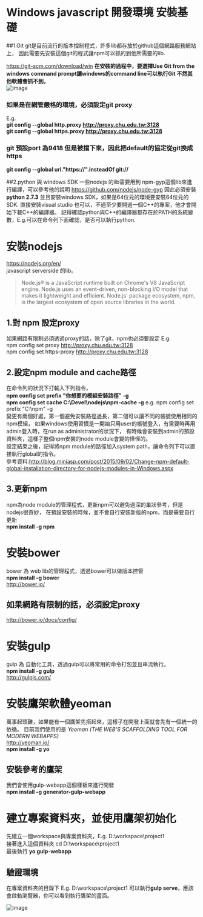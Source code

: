 # Windows javascript 開發環境 安裝基礎
##1.Git
git是目前流行的版本控制程式，許多lib都存放於github這個網路服務網站上，
因此需要先安裝這個git的程式讓npm可以抓的到他所需要的lib.

https://git-scm.com/download/win
**在安裝的過程中，要選擇Use Git from the windows command prompt讓windows的command line可以執行Git 不然其他軟體會抓不到。**  
![image](https://cloud.githubusercontent.com/assets/2408918/10709597/5d459a7c-7a67-11e5-9a9f-273d8ce08f51.png)

### 如果是在網管嚴格的環境，必須設定git proxy  
E.g.  
**git config --global http.proxy http://proxy.chu.edu.tw:3128**  
**git config --global https.proxy http://proxy.chu.edu.tw:3128**  

### git 預設port 為9418 但是被擋下來，因此把default的協定從git換成https  
**git config --global url."https://".insteadOf git://**  

##2.python 與 windows SDK
一些nodejs 的lib需要用到 npm-gyp這個lib來進行編譯，可以參考他的說明
https://github.com/nodejs/node-gyp
因此必須安裝**python 2.7.3** 並且安裝windows SDK，如果是64位元的環境要安裝64位元的SDK.
直接安裝visual studio 也可以，不過至少要開過一個C++的專案，他才會開始下載C++的編譯器。
記得確認python與C++的編譯器都存在於PATH的系統變數，E.g.可以在命令列下面確認，是否可以執行python.

# 安裝nodejs
https://nodejs.org/en/  
javascript serverside 的lib。
>Node.js® is a JavaScript runtime built on Chrome's V8 JavaScript engine. 
>Node.js uses an event-driven, non-blocking I/O model that makes it lightweight and efficient.
>Node.js' package ecosystem, npm, is the largest ecosystem of open source libraries in the world.

## 1.對 npm 設定proxy  
如果網路有限制必須透過proxy的話，除了git，npm也必須要設定
E.g.  
npm config set proxy http://proxy.chu.edu.tw:3128  
npm config set https-proxy http://proxy.chu.edu.tw:3128  

## 2.設定npm module and cache路徑
在命令列的狀況下打輸入下列指令，  
**npm config set prefix "你想要的模組安裝路徑" -g**  
**npm config set cache C:\Devel\nodejs\npm-cache -g**
e.g. npm config set prefix "C:\npm" -g  
變更有兩個好處，第一個避免安裝路徑過長，第二個可以讓不同的帳號使用相同的npm模組，
如果windows使用習慣是一開始只用user的帳號登入，有需要時再用admin登入時，在run as administrator的狀況下，
有時候會安裝到admin的預設資料夾，這樣子整個npm安裝的node module會變的怪怪的。  
設定結束之後，記得將npm module的路徑加入system path，讓命令列下可以直接執行global的指令。  
參考資料:http://blog.miniasp.com/post/2015/09/02/Change-npm-default-global-installation-directory-for-nodejs-modules-in-Windows.aspx

## 3.更新npm 
npm為node module的管理程式，更新npm可以避免過深的巢狀參考，但是nodejs很奇妙，
在預設安裝的時候，並不會自行安裝新版的npm，而是需要自行更新  
**npm install -g npm**  

# 安裝bower
bower 為 web lib的管理程式，透過bower可以做版本控管   
**npm install -g bower**  
http://bower.io/
## 如果網路有限制的話，必須設定proxy
http://bower.io/docs/config/

# 安裝gulp
gulp 為 自動化工具，透過gulp可以將常用的命令打包並且串流執行。  
**npm install -g gulp**  
http://gulpjs.com/

# 安裝鷹架軟體yeoman
萬事起頭難，如果能有一個鷹架先搭起來，這樣子在開發上面就會先有一個統一的依循。 
目前我們使用的是 *Yeoman (THE WEB'S SCAFFOLDING TOOL FOR MODERN WEBAPPS)*  
http://yeoman.io/   
**npm install -g yo**

## 安裝參考的鷹架
我們會使用gulp-webapp這個樣板來進行開發  
**npm install -g generator-gulp-webapp**

# 建立專案資料夾，並使用鷹架初始化
先建立一個workspace與專案資料夾，E.g. D:\workspace\project1  
接著進入這個資料夾 cd  D:\workspace\project1  
最後執行 **yo gulp-webapp**  
## 驗證環境
在專案資料夾的目錄下 E.g. D:\workspace\project1 
可以執行**gulp serve**，應該會啟動瀏覽器，你可以看到執行鷹架的畫面。  

![image](https://cloud.githubusercontent.com/assets/2408918/10709595/20bb15a0-7a67-11e5-8e58-e2d0d566621b.png)



